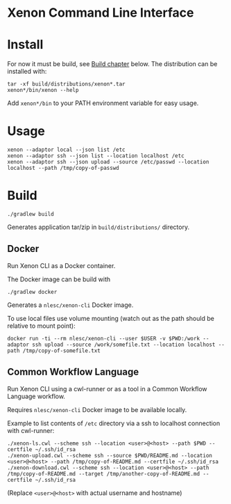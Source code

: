 # Xenon Command Line Interface

# Install

For now it must be build, see [Build chapter](#build) below.
The distribution can be installed with:
```
tar -xf build/distributions/xenon*.tar
xenon*/bin/xenon --help
```
Add `xenon*/bin` to your PATH environment variable for easy usage.

# Usage

```
xenon --adaptor local --json list /etc
xenon --adaptor ssh --json list --location localhost /etc
xenon --adaptor ssh --json upload --source /etc/passwd --location localhost --path /tmp/copy-of-passwd 
```

# Build

```
./gradlew build
```

Generates application tar/zip in `build/distributions/` directory.

## Docker

Run Xenon CLI as a Docker container.

The Docker image can be build with
```
./gradlew docker
```

Generates a `nlesc/xenon-cli` Docker image.

To use local files use volume mounting (watch out as the path should be relative to mount point):
```
docker run -ti --rm nlesc/xenon-cli --user $USER -v $PWD:/work --adaptor ssh upload --source /work/somefile.txt --location localhost --path /tmp/copy-of-somefile.txt 
```

## Common Workflow Language

Run Xenon CLI using a cwl-runner or as a tool in a Common Workflow Language workflow.

Requires `nlesc/xenon-cli` Docker image to be available locally.

Example to list contents of `/etc` directory via a ssh to localhost connection with cwl-runner:
```
./xenon-ls.cwl --scheme ssh --location <user>@<host> --path $PWD --certfile ~/.ssh/id_rsa
./xenon-upload.cwl --scheme ssh --source $PWD/README.md --location <user>@<host> --path /tmp/copy-of-README.md --certfile ~/.ssh/id_rsa
./xenon-download.cwl --scheme ssh --location <user>@<host> --path /tmp/copy-of-README.md --target /tmp/another-copy-of-README.md --certfile ~/.ssh/id_rsa
```
(Replace `<user>@<host>` with actual username and hostname)